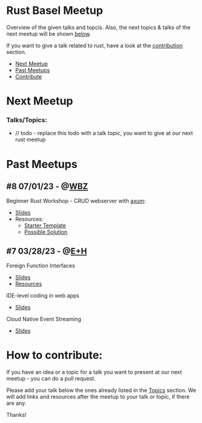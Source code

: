# Rust Basel Meetup

Overview of the given talks and topcis. Also, the next topics & talks
of the next meetup will be shown [below](#next-meetup).

If you want to give a talk related to rust, have a look at the [contribution](#how-to-contribute) section.

- [Next Meetup](#next-meetup)
- [Past Meetups](#past-meetups)
- [Contribute](#how-to-contribute)

# Next Meetup

### Talks/Topics:
- // todo - replace this todo with a talk topic, you want to give at our next rust meetup

# Past Meetups

## #8 07/01/23 - @[WBZ](https://www.wbz.ch/)

Beginner Rust Workshop - CRUD webserver with [axum](https://github.com/tokio-rs/axum):
  - [Slides](https://github.com/rust-basel/rust-meetup-8)
  - Resources:
    - [Starter Template](https://github.com/rust-basel/axum-pokedex-starter)
    - [Possible Solution](https://github.com/rust-basel/axum-pokedex)

## #7 03/28/23 - @[E+H](https://www.endress.com/en/endress-hauser-group/product-center-competencies/endress-hauser-digital-solutions)

Foreign Function Interfaces
- [Slides](https://docs.google.com/presentation/d/1h-85FV6myH_K9KIWYPGGgiB8Izp7zx5RUpfd3k2_0Ys/edit?usp=drivesdk) 
- [Resources](https://github.com/yguenduez/cxx-corrosion-ffi)

IDE-level coding in web apps
- [Slides](https://docs.google.com/presentation/d/1BdkUcrBshtd4XkH_NpWh_a0vXNGpGdyJ/edit?usp=sharing&ouid=109325622117785913183&rtpof=true&sd=true) 

Cloud Native Event Streaming
- [Slides](https://drive.google.com/file/d/1upqLGw3vnqFiuWXtfcpB9q04s0H7-TL_/view?usp=sharing)

# How to contribute:

If you have an idea or a topic for a talk you want to present at our 
next meetup - you can do a pull request.

Please add your talk below the ones already listed in the [Topics](#talkstopics) section.
We will add links and resources after the meetup to your talk or topic, if there are any.

Thanks!